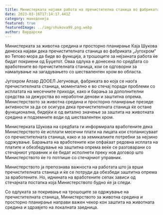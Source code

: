 ```yaml
---
title: Министерката најави работа на пречистителна станица во фабриката Југохром
date: 2023-03-16T17:14:17.441Z
category: македонија
featured: true
featuredImage: ../img/shukova99.png.webp
author: Вардарски
---
```


Министерката за животна средина и просторно планирање Каја Шукова денеска најави дека пречистителната станица во фабриката „Југохром“ во Тетово мора да биде во функција, а трошоците за нејзината работа ќе бидат покриени од Буџетот. Оваа одлука е донесена по средбата со вработените во пречистителната станица, кои се одговорни за намалување на загадувањето со шествалентен хром во областа.

Југохром Алзар ДООЕЛ Јегуновце, фабриката во која се наоѓа пречистителната станица, моментално е во стечај поради проблеми со исплатата на месечните приходи, како и барања за дополнителни средства за дежурства во неработни денови и заштитна опрема. Министерството за животна средина и просторно планирање презеде активности за да се осигура дека пречистителната станица ќе остане функционална, бидејќи е од витално значење за заштита на животната средина и подземните води од шествалентен хром.

Министерката Шукова на средбата ги информирала вработените дека Министерството ќе исплати месечни плати на лицата кои стопанисуваат со пречистителната станица, како и за хемикалиите потребни за нејзино одржување. Барањата на вработените кои опфаќаат редовна исплата на платите и обезбедување на заштитна опрема веќе се разговарани со стечајниот управник и ќе бидат исполнети преку нов договор што Министерството ќе го потпише со стечајниот управник.

Министерството ја препознава важноста на работата што ја врши пречистителната станица и ќе се потруди да обезбеди заштитна опрема за вработените. Но, иднината на вработените сепак зависи од стечајната постапка која Министерството будно ќе ја следи.

Со одлуката за покривање на трошоците за одржување на пречистителната станица, Министерството за животна средина и просторно планирање направи важен чекор кон заштита на животната средина и здравјето на локалната заедница.
